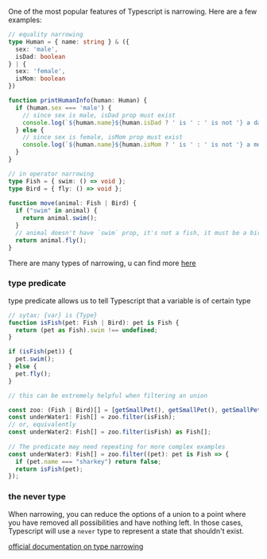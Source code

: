 One of the most popular features of Typescript is narrowing. Here are a few examples:

```ts
// equality narrowing
type Human = { name: string } & ({
  sex: 'male',
  isDad: boolean
} | {
  sex: 'female',
  isMom: boolean
})

function printHumanInfo(human: Human) {
  if (human.sex === 'male') {
    // since sex is male, isDad prop must exist
    console.log(`${human.name}${human.isDad ? ' is ' : ' is not '} a dad.`)
  } else {
    // since sex is female, isMom prop must exist
    console.log(`${human.name}${human.isMom ? ' is ' : ' is not '} a mom.`)
  }
}
```

```ts
// in operator narrowing
type Fish = { swim: () => void };
type Bird = { fly: () => void };
 
function move(animal: Fish | Bird) {
  if ("swim" in animal) {
    return animal.swim();
  }
  // animal doesn't have `swim` prop, it's not a fish, it must be a bird hence must have the fly method
  return animal.fly();
}
```

There are many types of narrowing, u can find more [here](https://www.typescriptlang.org/docs/handbook/2/narrowing.html#typeof-type-guards)

### type predicate

type predicate allows us to tell Typescript that a variable is of certain type

```ts
// sytax: {var} is {Type}
function isFish(pet: Fish | Bird): pet is Fish {
  return (pet as Fish).swim !== undefined;
}

if (isFish(pet)) {
  pet.swim();
} else {
  pet.fly();
}

// this can be extremely helpful when filtering an union

const zoo: (Fish | Bird)[] = [getSmallPet(), getSmallPet(), getSmallPet()];
const underWater1: Fish[] = zoo.filter(isFish);
// or, equivalently
const underWater2: Fish[] = zoo.filter(isFish) as Fish[];
 
// The predicate may need repeating for more complex examples
const underWater3: Fish[] = zoo.filter((pet): pet is Fish => {
  if (pet.name === "sharkey") return false;
  return isFish(pet);
});
```

### the never type

When narrowing, you can reduce the options of a union to a point where you have removed all possibilities and have nothing left. In those cases, Typescript will use a `never` type to represent a state that shouldn't exist.

[official documentation on type narrowing](https://www.typescriptlang.org/docs/handbook/2/narrowing.html)
